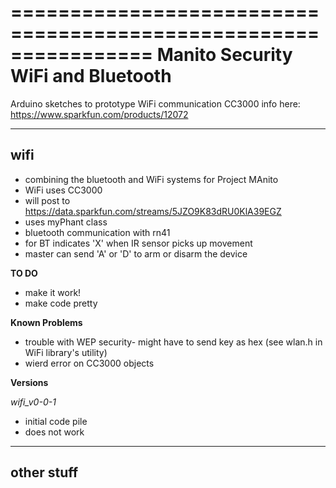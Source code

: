 ================================================================
Manito Security WiFi and Bluetooth
================================================================

Arduino sketches to prototype WiFi communication
CC3000 info here: https://www.sparkfun.com/products/12072

----------------------------------------------------------------------------

**wifi** 
----------------------------------------------------------------------------
  * combining the bluetooth and WiFi systems for Project MAnito
  * WiFi uses CC3000
  * will post to https://data.sparkfun.com/streams/5JZO9K83dRU0KlA39EGZ
  * uses myPhant class
  * bluetooth communication with rn41
  * for BT indicates 'X' when IR sensor picks up movement
  * master can send 'A' or 'D' to arm or disarm the device

  **TO DO**
  * make it work!
  * make code pretty

  **Known Problems**
  * trouble with WEP security- might have to send key as hex (see wlan.h in WiFi library's utility)
  * wierd error on CC3000 objects

  **Versions**
    
  *wifi_v0-0-1*
   * initial code pile
   * does not work

----------------------------------------------------------------------------

**other stuff**
----------------------------------------------------------------------------



